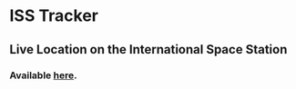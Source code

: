 # ISS Tracker

## Live Location on the International Space Station


### Available [here](https://7hr5xlo517.execute-api.sa-east-1.amazonaws.com/dev).

